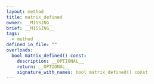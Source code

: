 ```yaml
---
layout: method
title: matrix_defined
owner: __MISSING__
brief: __MISSING__
tags:
  - method
defined_in_file: ""
overloads:
  bool matrix_defined() const:
    description: __OPTIONAL__
    return: __OPTIONAL__
    signature_with_names: bool matrix_defined() const
---
```

